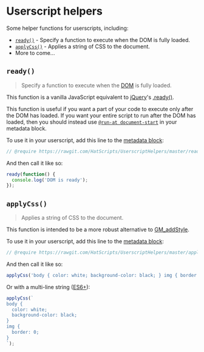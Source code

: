 # Userscript helpers
Some helper functions for userscripts, including:
* [`ready()`](#ready) - Specify a function to execute when the DOM is fully loaded.
* [`applyCss()`](#applycss) - Applies a string of CSS to the document.
* More to come...

## `ready()`
> Specify a function to execute when the [DOM][dom] is fully loaded.

This function is a vanilla JavaScript equivalent to [jQuery][jq]'s [.ready()][jq-ready].

This function is useful if you want a part of your code to execute only after the DOM has loaded. If you want your entire script to run after the DOM has loaded, then you should instead use [`@run-at document-start`][gs-run-at] in your metadata block.

To use it in your userscript, add this line to the [metadata block][gs-meta]:
```js
// @require https://rawgit.com/HatScripts/UserscriptHelpers/master/ready.min.js
```
And then call it like so:
```js
ready(function() {
  console.log('DOM is ready');
});
```

## `applyCss()`
> Applies a string of CSS to the document.

This function is intended to be a more robust alternative to [GM_addStyle][gs-add-style].

To use it in your userscript, add this line to the [metadata block][gs-meta]:
```js
// @require https://rawgit.com/HatScripts/UserscriptHelpers/master/applyCss.min.js
```
And then call it like so:
```js
applyCss('body { color: white; background-color: black; } img { border: 0; }');
```
Or with a multi-line string ([ES6+][multi-line]):
```js
applyCss(`
body {
  color: white;
  background-color: black;
}
img {
  border: 0;
}
`);
```

[dom]: https://developer.mozilla.org/en-US/docs/Web/API/Document_Object_Model/Introduction "Document Object Model"
[multi-line]: https://developer.mozilla.org/en-US/docs/Web/JavaScript/Reference/Template_literals#Multi-line_strings
[jq]: https://jquery.com/ "jQuery is a cross-platform JavaScript library designed to simplify the client-side scripting of HTML."
[jq-ready]: https://api.jquery.com/ready/ "The .ready() method offers a way to run JavaScript code as soon as the page's Document Object Model (DOM) becomes safe to manipulate."
[gs-meta]: https://wiki.greasespot.net/Metadata_Block "The metadata block is a section of a userscript that contains information about the script, such as the script name, namespace, description, and include and exclude rules."
[gs-run-at]: https://wiki.greasespot.net/Metadata_Block#.40run-at
[gs-add-style]: https://wiki.greasespot.net/GM_addStyle "The GM_addStyle method adds a string of CSS to the document."
